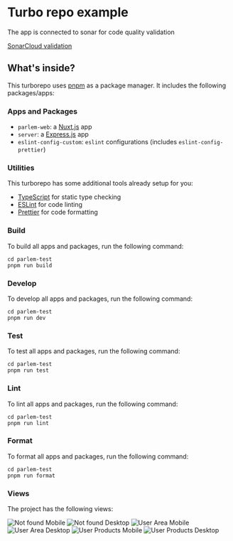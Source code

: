 # Turbo repo example

The app is connected to sonar for code quality validation

[SonarCloud validation](https://sonarcloud.io/project/overview?id=Jocalu_parlem-test)

## What's inside?

This turborepo uses [pnpm](https://pnpm.io) as a package manager. It includes the following packages/apps:

### Apps and Packages

- `parlem-web`: a [Nuxt.js](https://nuxt.com/) app
- `server`: a [Express.js](https://expressjs.com/) app
- `eslint-config-custom`: `eslint` configurations (includes `eslint-config-prettier`)

### Utilities

This turborepo has some additional tools already setup for you:

- [TypeScript](https://www.typescriptlang.org/) for static type checking
- [ESLint](https://eslint.org/) for code linting
- [Prettier](https://prettier.io) for code formatting

### Build

To build all apps and packages, run the following command:

```
cd parlem-test
pnpm run build
```

### Develop

To develop all apps and packages, run the following command:

```
cd parlem-test
pnpm run dev
```

### Test

To test all apps and packages, run the following command:

```
cd parlem-test
pnpm run test
```

### Lint

To lint all apps and packages, run the following command:

```
cd parlem-test
pnpm run lint
```

### Format

To format all apps and packages, run the following command:

```
cd parlem-test
pnpm run format
```

### Views

The project has the following views:

![Not found Mobile](apps/parlem-web/public/not_found_mobile.png)
![Not found Desktop](apps/parlem-web/public/not_found_desktop.png)
![User Area Mobile](apps/parlem-web/public/user_area_mobile.png)
![User Area Desktop](apps/parlem-web/public/user_area_desktop.png)
![User Products Mobile](apps/parlem-web/public/user_products_mobile.png)
![User Products Desktop](apps/parlem-web/public/user_products_desktop.png)
